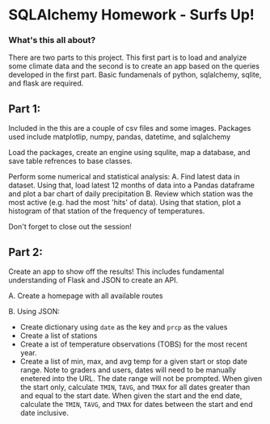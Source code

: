 # SQLAlchemy Homework - Surfs Up!

### What's this all about?

There are two parts to this project.  This first part is to load and analyize some climate data and the second is to create an app based on the queries developed in the first part.  Basic fundamenals of python, sqlalchemy, sqlite, and flask are required.

## Part 1:
Included in the this are a couple of csv files and some images. Packages used include matplotlip, numpy, pandas, datetime, and sqlalchemy

Load the packages, create an engine using squlite, map a database, and save table refrences to base classes.

Perform some numerical and statistical analysis:
A. Find latest data in dataset. Using that, load latest 12 months of data into a Pandas dataframe and plot a bar chart of daily precipitation
B. Review which station was the most active (e.g. had the most 'hits' of data). Using that station, plot a histogram of that station of the frequency of temperatures.

Don't forget to close out the session!


## Part 2:
Create an app to show off the results!  This includes fundamental understanding of Flask and JSON to create an API.

A. Create a homepage with all available routes

B. Using JSON:
* Create dictionary using `date` as the key and `prcp` as the values
* Create a list of stations
* Create a ist of temperature observations (TOBS) for the most recent year.
* Create a list of min, max, and avg temp for a given start or stop date range.  Note to graders and users, dates will need to be manually enetered into the URL.  The date range will not be prompted. When given the start only, calculate `TMIN`, `TAVG`, and `TMAX` for all dates greater than and equal to the start date. When given the start and the end date, calculate the `TMIN`, `TAVG`, and `TMAX` for dates between the start and end date inclusive.